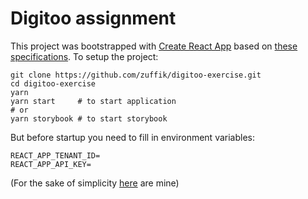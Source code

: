 # Digitoo assignment

This project was bootstrapped with [Create React App](https://github.com/facebook/create-react-app)
based on [these specifications](https://github.com/Applifting/fullstack-exercise).
To setup the project:

```shell script
git clone https://github.com/zuffik/digitoo-exercise.git
cd digitoo-exercise
yarn
yarn start     # to start application
# or 
yarn storybook # to start storybook
```

But before startup you need to fill in environment variables:

```dotenv
REACT_APP_TENANT_ID=
REACT_APP_API_KEY=
```

(For the sake of simplicity 
[here](https://github.com/zuffik/digitoo-exercise/blob/1e92ccac05b992b869953872f3b2ee2774117f3b/.env) are mine)
